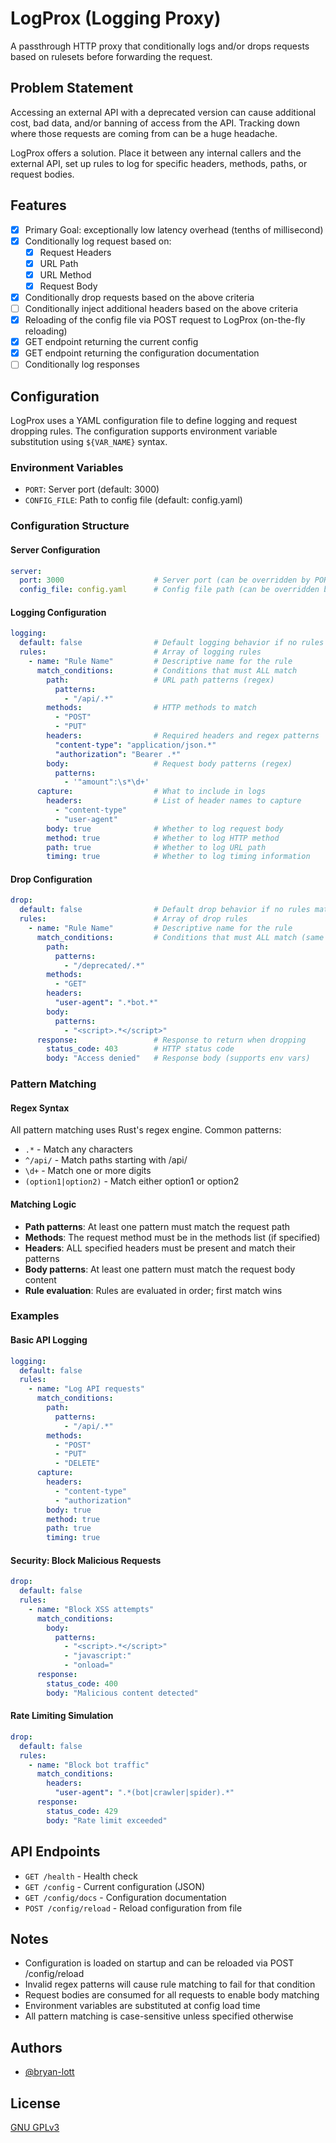 # LogProx (Logging Proxy)

A passthrough HTTP proxy that conditionally logs and/or drops requests based on
rulesets before forwarding the request.

## Problem Statement

Accessing an external API with a deprecated version can cause additional cost,
bad data, and/or banning of access from the API. Tracking down where those
requests are coming from can be a huge headache.

LogProx offers a solution. Place it between any internal callers and the
external API, set up rules to log for specific headers, methods, paths, or
request bodies.

## Features

- [x] Primary Goal: exceptionally low latency overhead (tenths of millisecond)
- [x] Conditionally log request based on:
  - [x] Request Headers
  - [x] URL Path
  - [x] URL Method
  - [x] Request Body
- [x] Conditionally drop requests based on the above criteria
- [ ] Conditionally inject additional headers based on the above criteria
- [x] Reloading of the config file via POST request to LogProx (on-the-fly reloading)
- [x] GET endpoint returning the current config
- [x] GET endpoint returning the configuration documentation
- [ ] Conditionally log responses

## Configuration

LogProx uses a YAML configuration file to define logging and request dropping rules. The configuration supports environment variable substitution using `${VAR_NAME}` syntax.

### Environment Variables

- `PORT`: Server port (default: 3000)
- `CONFIG_FILE`: Path to config file (default: config.yaml)

### Configuration Structure

#### Server Configuration
```yaml
server:
  port: 3000                    # Server port (can be overridden by PORT env var)
  config_file: config.yaml      # Config file path (can be overridden by CONFIG_FILE env var)
```

#### Logging Configuration
```yaml
logging:
  default: false                # Default logging behavior if no rules match
  rules:                        # Array of logging rules
    - name: "Rule Name"         # Descriptive name for the rule
      match_conditions:         # Conditions that must ALL match
        path:                   # URL path patterns (regex)
          patterns:
            - "/api/.*"
        methods:                # HTTP methods to match
          - "POST"
          - "PUT"
        headers:                # Required headers and regex patterns
          "content-type": "application/json.*"
          "authorization": "Bearer .*"
        body:                   # Request body patterns (regex)
          patterns:
            - '"amount":\s*\d+'
      capture:                  # What to include in logs
        headers:                # List of header names to capture
          - "content-type"
          - "user-agent"
        body: true              # Whether to log request body
        method: true            # Whether to log HTTP method
        path: true              # Whether to log URL path
        timing: true            # Whether to log timing information
```

#### Drop Configuration
```yaml
drop:
  default: false                # Default drop behavior if no rules match
  rules:                        # Array of drop rules
    - name: "Rule Name"         # Descriptive name for the rule
      match_conditions:         # Conditions that must ALL match (same as logging)
        path:
          patterns:
            - "/deprecated/.*"
        methods:
          - "GET"
        headers:
          "user-agent": ".*bot.*"
        body:
          patterns:
            - "<script>.*</script>"
      response:                 # Response to return when dropping
        status_code: 403        # HTTP status code
        body: "Access denied"   # Response body (supports env vars)
```

### Pattern Matching

#### Regex Syntax
All pattern matching uses Rust's regex engine. Common patterns:
- `.*` - Match any characters
- `^/api/` - Match paths starting with /api/
- `\d+` - Match one or more digits
- `(option1|option2)` - Match either option1 or option2

#### Matching Logic
- **Path patterns**: At least one pattern must match the request path
- **Methods**: The request method must be in the methods list (if specified)
- **Headers**: ALL specified headers must be present and match their patterns
- **Body patterns**: At least one pattern must match the request body content
- **Rule evaluation**: Rules are evaluated in order; first match wins

### Examples

#### Basic API Logging
```yaml
logging:
  default: false
  rules:
    - name: "Log API requests"
      match_conditions:
        path:
          patterns:
            - "/api/.*"
        methods:
          - "POST"
          - "PUT"
          - "DELETE"
      capture:
        headers:
          - "content-type"
          - "authorization"
        body: true
        method: true
        path: true
        timing: true
```

#### Security: Block Malicious Requests
```yaml
drop:
  default: false
  rules:
    - name: "Block XSS attempts"
      match_conditions:
        body:
          patterns:
            - "<script>.*</script>"
            - "javascript:"
            - "onload="
      response:
        status_code: 400
        body: "Malicious content detected"
```

#### Rate Limiting Simulation
```yaml
drop:
  default: false
  rules:
    - name: "Block bot traffic"
      match_conditions:
        headers:
          "user-agent": ".*(bot|crawler|spider).*"
      response:
        status_code: 429
        body: "Rate limit exceeded"
```

## API Endpoints

- `GET /health` - Health check
- `GET /config` - Current configuration (JSON)
- `GET /config/docs` - Configuration documentation
- `POST /config/reload` - Reload configuration from file

## Notes

- Configuration is loaded on startup and can be reloaded via POST /config/reload
- Invalid regex patterns will cause rule matching to fail for that condition
- Request bodies are consumed for all requests to enable body matching
- Environment variables are substituted at config load time
- All pattern matching is case-sensitive unless specified otherwise

## Authors

- [@bryan-lott](https://www.github.com/bryan-lott)

## License

[GNU GPLv3](https://choosealicense.com/licenses/gpl-3.0/)
